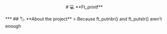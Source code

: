<p align="center">
# 💻 **Ft_printf**
</p>
***
## 🏷️ **About the project**
> Because ft_putnbr() and ft_putstr() aren’t enough
